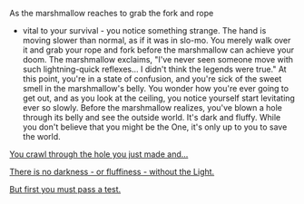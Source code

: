 As the marshmallow reaches to grab the fork and rope
 - vital to your survival -
 you notice something strange.
The hand is moving slower than normal,
 as if it was in slo-mo.
You merely walk over it and grab
 your rope and fork before the
marshmallow can achieve your doom.
The marshmallow exclaims,
"I've never seen someone move with
 such lightning-quick reflexes...
 I didn't think the legends were true."
At this point, you're in a state of confusion,
 and you're sick of the sweet smell
 in the marshmallow's belly.
You wonder how you're ever going to get out,
and as you look at the ceiling, you notice yourself
start levitating ever so slowly.
Before the marshmallow realizes,
you've blown a hole through its
belly and see the outside world.
It's dark and fluffy.
While you don't believe that you might be the One,
 it's only up to you to save the world.

[You crawl through the hole you just made and...](matrix2/matrix2.md)

[There is no darkness - or fluffiness - without the Light.](matrix2inception/matrix2inception.md)

[But first you must pass a test.](matrix_test/matrix_test.md)
